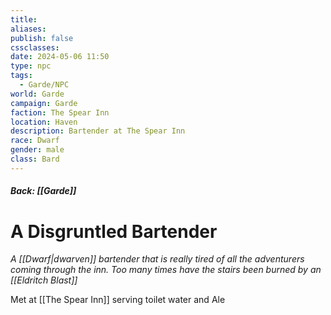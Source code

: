 ```yaml
---
title: 
aliases: 
publish: false
cssclasses: 
date: 2024-05-06 11:50
type: npc
tags:
  - Garde/NPC
world: Garde
campaign: Garde
faction: The Spear Inn
location: Haven
description: Bartender at The Spear Inn
race: Dwarf
gender: male
class: Bard
---
```

##### Back: [[Garde]]

# A Disgruntled Bartender
*A [[Dwarf|dwarven]] bartender that is really tired of all the adventurers coming through the inn. Too many times have the stairs been burned by an [[Eldritch Blast]]*

Met at [[The Spear Inn]] serving toilet water and Ale

